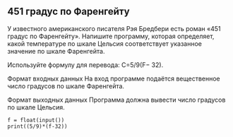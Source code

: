 ## 451 градус по Фаренгейту 
У известного американского писателя Рэя Бредбери есть роман «451 градус по Фаренгейту». Напишите программу, которая определяет, какой температуре по шкале Цельсия соответствует указанное значение по шкале Фаренгейта.

Используйте формулу для перевода: C=5/9(F− 32).

Формат входных данных
На вход программе подаётся вещественное число градусов по шкале Фаренгейта.

Формат выходных данных
Программа должна вывести число градусов по шкале Цельсия.

```
f = float(input())
print((5/9)*(f-32))
```